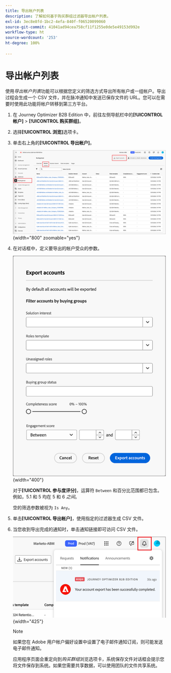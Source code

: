 ```yaml
---
title: 导出帐户列表
description: 了解如何基于购买群组过滤器导出帐户列表。
exl-id: 3ec8e8fd-1bc2-4efa-840f-f06520099060
source-git-commit: 41041ad94cea758cf11f1255e0de5e49153d992e
workflow-type: ht
source-wordcount: '253'
ht-degree: 100%

---
```


# 导出帐户列表

使用&#x200B;_导出帐户列表_&#x200B;功能可以根据您定义的筛选方式导出所有帐户或一组帐户。导出过程会生成一个 CSV 文件，并在脉冲通知中发送已保存文件的 URL。您可以在需要时使用此功能将帐户转移到第三方平台。

1. 在 Journey Optimizer B2B Edition 中，前往左侧导航栏中的&#x200B;**[!UICONTROL 帐户]** > **[!UICONTROL 购买群组]**。

1. 选择&#x200B;**[!UICONTROL 浏览]**&#x200B;选项卡。

1. 单击右上角的&#x200B;**[!UICONTROL 导出帐户]**。

   ![编辑帐户详细信息](./assets/export-accounts.png){width="800" zoomable="yes"}

1. 在对话框中，定义要导出的帐户受众的参数。

   ![指定帐户受众筛选方式](./assets/export-accounts-dialog.png){width="400"}

   对于&#x200B;**[!UICONTROL 参与度评分]**，运算符 `Between` 和百分比范围都已包含。例如，5.1 和 5 均在 5 和 6 _之间_。

   空的筛选参数被视为 `Is Any`。

1. 单击&#x200B;**[!UICONTROL 导出帐户]**，使用指定的过滤器生成 CSV 文件。

1. 当您收到导出完成的通知时，单击通知链接即可访问 CSV 文件。

   ![单击通知即可下载已导出的帐户列表 CSV 文件](./assets/export-accounts-notification.png){width="425"}

   >[!NOTE]
   >
   >如果您在 Adobe 用户帐户偏好设置中设置了电子邮件通知订阅，则可能发送电子邮件通知。

   应用程序页面会重定向到&#x200B;_购买群组_&#x200B;浏览选项卡，系统保存文件对话框会提示您将文件保存到系统。如果您需要共享数据，可以使用团队的文件共享系统。
